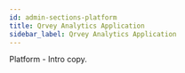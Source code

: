 ```yaml
---
id: admin-sections-platform
title: Qrvey Analytics Application
sidebar_label: Qrvey Analytics Application
---
```


Platform - Intro copy.